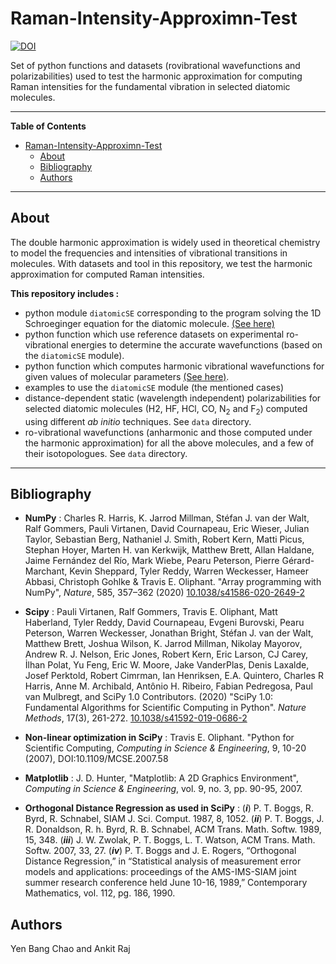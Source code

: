 
# Raman-Intensity-Approximn-Test

[![DOI](https://zenodo.org/badge/doi/10.5281/zenodo.6126144.svg)](https://doi.org/10.5281/zenodo.6126144)

Set of python functions and datasets (rovibrational wavefunctions and polarizabilities) used to test the harmonic approximation for computing Raman intensities for the fundamental vibration in selected diatomic molecules.

---

**Table of Contents**

* [Raman-Intensity-Approximn-Test](#raman-intensity-approximn-test)
   * [About](#about)
   * [Bibliography](#bibliography)
   * [Authors](#authors)

---

## About

The double harmonic approximation is widely used in theoretical chemistry to model the frequencies and intensities of vibrational transitions in molecules. With datasets and tool in this repository, we test the harmonic approximation for computed Raman intensities.

**This repository includes :**
 - python module `diatomicSE`  corresponding to the program solving the 1D Schroeginger equation for the diatomic molecule. [(See here)](https://github.com/ankit7540/Raman-Intensity-Approxmn-Test/tree/main/python_functions)
 - python function which use reference datasets on experimental ro-vibrational energies to determine the accurate wavefunctions (based on the `diatomicSE` module).
 - python function which computes harmonic vibrational wavefunctions for given values of molecular parameters [(See here)](https://github.com/ankit7540/Raman-Intensity-Approxmn-Test/blob/main/python_functions/harmonic_wf.py).
 - examples to use the `diatomicSE` module (the mentioned cases)
 - distance-dependent static (wavelength independent) polarizabilities for selected diatomic molecules (H2, HF, HCl, CO, N<sub>2</sub> and F<sub>2</sub>) computed using different *ab initio* techniques. See `data` directory.
 - ro-vibrational wavefunctions (anharmonic and those computed under the harmonic approximation) for all the above molecules, and a few of their isotopologues. See `data` directory.



---


## Bibliography

- **NumPy** : Charles R. Harris, K. Jarrod Millman, Stéfan J. van der Walt, Ralf Gommers, Pauli Virtanen, David Cournapeau, Eric Wieser, Julian Taylor, Sebastian Berg, Nathaniel J. Smith, Robert Kern, Matti Picus, Stephan Hoyer, Marten H. van Kerkwijk, Matthew Brett, Allan Haldane, Jaime Fernández del Río, Mark Wiebe, Pearu Peterson, Pierre Gérard-Marchant, Kevin Sheppard, Tyler Reddy, Warren Weckesser, Hameer Abbasi, Christoph Gohlke & Travis E. Oliphant. "Array programming with NumPy", *Nature*, 585, 357–362 (2020) [10.1038/s41586-020-2649-2](https://doi.org/10.1038/s41586-020-2649-2)

- **Scipy** : Pauli Virtanen, Ralf Gommers, Travis E. Oliphant, Matt Haberland, Tyler Reddy, David Cournapeau, Evgeni Burovski, Pearu Peterson, Warren Weckesser, Jonathan Bright, Stéfan J. van der Walt, Matthew Brett, Joshua Wilson, K. Jarrod Millman, Nikolay Mayorov, Andrew R. J. Nelson, Eric Jones, Robert Kern, Eric Larson, CJ Carey, İlhan Polat, Yu Feng, Eric W. Moore, Jake VanderPlas, Denis Laxalde, Josef Perktold, Robert Cimrman, Ian Henriksen, E.A. Quintero, Charles R Harris, Anne M. Archibald, Antônio H. Ribeiro, Fabian Pedregosa, Paul van Mulbregt, and SciPy 1.0 Contributors. (2020) "SciPy 1.0: Fundamental Algorithms for Scientific Computing in Python". *Nature Methods*, 17(3), 261-272. [10.1038/s41592-019-0686-2](https://doi.org/10.1038/s41592-019-0686-2)

- **Non-linear optimization in SciPy** :  Travis E. Oliphant. "Python for Scientific Computing, *Computing in Science & Engineering*, 9, 10-20 (2007), DOI:10.1109/MCSE.2007.58


- **Matplotlib**  : J. D. Hunter, "Matplotlib: A 2D Graphics Environment", *Computing in Science & Engineering*, vol. 9, no. 3, pp. 90-95, 2007.


- **Orthogonal Distance Regression as used in SciPy** : (***i***) P. T. Boggs, R. Byrd, R. Schnabel, SIAM J. Sci. Comput. 1987, 8, 1052. (***ii***) P. T. Boggs, J. R. Donaldson, R. h. Byrd, R. B. Schnabel, ACM Trans. Math. Softw. 1989, 15, 348. (***iii***) J. W. Zwolak, P. T. Boggs, L. T. Watson, ACM Trans. Math. Softw. 2007, 33, 27. (***iv***)  P. T. Boggs and J. E. Rogers, “Orthogonal Distance Regression,” in “Statistical analysis of measurement error models and applications: proceedings of the AMS-IMS-SIAM joint summer research conference held June 10-16, 1989,” Contemporary Mathematics, vol. 112, pg. 186, 1990.

## Authors
Yen Bang Chao and Ankit Raj
